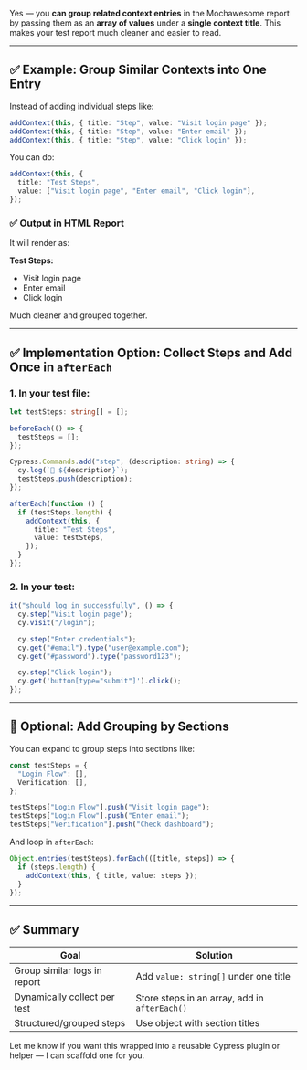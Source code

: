 Yes — you **can group related context entries** in the Mochawesome report by passing them as an **array of values** under a **single context title**. This makes your test report much cleaner and easier to read.

---

## ✅ Example: Group Similar Contexts into One Entry

Instead of adding individual steps like:

```ts
addContext(this, { title: "Step", value: "Visit login page" });
addContext(this, { title: "Step", value: "Enter email" });
addContext(this, { title: "Step", value: "Click login" });
```

You can do:

```ts
addContext(this, {
  title: "Test Steps",
  value: ["Visit login page", "Enter email", "Click login"],
});
```

### ✅ Output in HTML Report

It will render as:

**Test Steps:**

- Visit login page
- Enter email
- Click login

Much cleaner and grouped together.

---

## ✅ Implementation Option: Collect Steps and Add Once in `afterEach`

### 1. In your test file:

```ts
let testSteps: string[] = [];

beforeEach(() => {
  testSteps = [];
});

Cypress.Commands.add("step", (description: string) => {
  cy.log(`📝 ${description}`);
  testSteps.push(description);
});

afterEach(function () {
  if (testSteps.length) {
    addContext(this, {
      title: "Test Steps",
      value: testSteps,
    });
  }
});
```

### 2. In your test:

```ts
it("should log in successfully", () => {
  cy.step("Visit login page");
  cy.visit("/login");

  cy.step("Enter credentials");
  cy.get("#email").type("user@example.com");
  cy.get("#password").type("password123");

  cy.step("Click login");
  cy.get('button[type="submit"]').click();
});
```

---

## 🧠 Optional: Add Grouping by Sections

You can expand to group steps into sections like:

```ts
const testSteps = {
  "Login Flow": [],
  Verification: [],
};

testSteps["Login Flow"].push("Visit login page");
testSteps["Login Flow"].push("Enter email");
testSteps["Verification"].push("Check dashboard");
```

And loop in `afterEach`:

```ts
Object.entries(testSteps).forEach(([title, steps]) => {
  if (steps.length) {
    addContext(this, { title, value: steps });
  }
});
```

---

## ✅ Summary

| Goal                         | Solution                                      |
| ---------------------------- | --------------------------------------------- |
| Group similar logs in report | Add `value: string[]` under one title         |
| Dynamically collect per test | Store steps in an array, add in `afterEach()` |
| Structured/grouped steps     | Use object with section titles                |

Let me know if you want this wrapped into a reusable Cypress plugin or helper — I can scaffold one for you.
